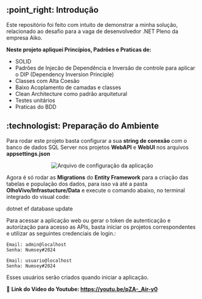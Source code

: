 
<h2>:point_right: Introdução</h2>

Este repositório foi feito com intuito de demonstrar a minha solução, relacionado ao desafio para a vaga de desenvolvedor .NET Pleno da empresa Aiko.

<b>Neste projeto apliquei Princípios, Padrões e Praticas de:</b>

* SOLID
* Padrões de Injecão de Dependência e Inversão de controle para aplicar o DIP (Dependency Inversion Principle)
* Classes com Alta Coesão
* Baixo Acoplamento de camadas e classes
* Clean Architecture como padrão arquitetural
* Testes unitários 
* Praticas do BDD 

<h2>:technologist: Preparação do Ambiente</h2>

Para rodar este projeto basta configurar a sua <b>string de conexão</b> com o banco de dados SQL Server nos projetos <b>WebAPI</b> e <b>WebUI</b> nos arquivos <b>appsettings.json</b>

<div align="center">
  <img src="https://github.com/Willian-Brito/teste-desenvolvedor-net/blob/teste/willian-brito/OlhoVivo/Presentation/WebUI/wwwroot/img/config%201.png" alt="Arquivo de configuração da aplicação" />
</div>

Agora é só rodar as <b>Migrations</b> do <b>Entity Framework</b> para a criação das tabelas e população dos dados, para isso vá até a pasta  <b>OlhoVivo/Infrastucture/Data</b> e execute o comando abaixo, no terminal integrado do visual code:

  dotnet ef database update

Para acessar a aplicação web ou gerar o token de autenticação e autorização para acesso as APIs, basta iniciar os projetos correspondentes e utilizar as seguintes credenciais de login.: 

    Email: admin@localhost
    Senha: Numsey#2024

    Email: usuario@localhost
    Senha: Numsey#2024

Esses usuários serão criados quando iniciar a aplicação.


:movie_camera: <b>Link do Vídeo do Youtube: https://youtu.be/pZA-_Air-y0</b>
